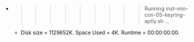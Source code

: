* >>>>>>>>> Running inst-min-con-05-keyring-aptly.sh ...
  * Disk size = 1129652K. Space Used = 4K. Runtime = 00:00:00:00.
